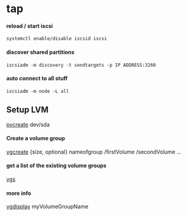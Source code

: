 # tap

#### reload / start iscsi
```systemctl enable/disable iscsid iscsi```


#### discover shared partitions
```iscsiadm -m discovery -t sendtargets -p IP ADDRESS:3260```
 
#### auto connect to all stuff
```iscsiadm -m node -L all```

## Setup LVM
[pvcreate](https://linux.die.net/man/8/pvcreate) dev/sda

#### Create a volume group
[vgcreate](https://linux.die.net/man/8/vgcreate) {size, optional} nameofgroup /firstVolume /secondVolume ...

#### get a list of the existing volume groups
[vgs](https://linux.die.net/man/8/vgs)
#### more info 
[vgdisplay](https://linux.die.net/man/8/vgdisplay) myVolumeGroupName
